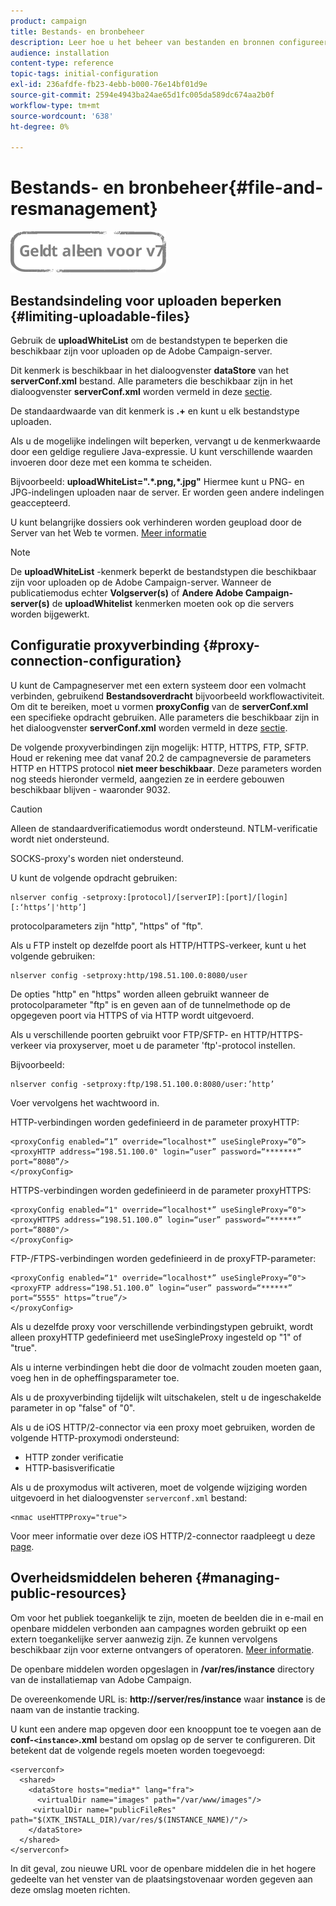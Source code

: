 ```yaml
---
product: campaign
title: Bestands- en bronbeheer
description: Leer hoe u het beheer van bestanden en bronnen configureert in de campagne
audience: installation
content-type: reference
topic-tags: initial-configuration
exl-id: 236afdfe-fb23-4ebb-b000-76e14bf01d9e
source-git-commit: 2594e4943ba24ae65d1fc005da589dc674aa2b0f
workflow-type: tm+mt
source-wordcount: '638'
ht-degree: 0%

---
```


# Bestands- en bronbeheer{#file-and-resmanagement}

![](../../assets/v7-only.svg)

## Bestandsindeling voor uploaden beperken {#limiting-uploadable-files}

Gebruik de **uploadWhiteList** om de bestandstypen te beperken die beschikbaar zijn voor uploaden op de Adobe Campaign-server.

Dit kenmerk is beschikbaar in het dialoogvenster **dataStore** van het **serverConf.xml** bestand. Alle parameters die beschikbaar zijn in het dialoogvenster **serverConf.xml** worden vermeld in deze [sectie](../../installation/using/the-server-configuration-file.md).

De standaardwaarde van dit kenmerk is **.+** en kunt u elk bestandstype uploaden.

Als u de mogelijke indelingen wilt beperken, vervangt u de kenmerkwaarde door een geldige reguliere Java-expressie. U kunt verschillende waarden invoeren door deze met een komma te scheiden.

Bijvoorbeeld: **uploadWhiteList=&quot;.&#42;.png,&#42;.jpg&quot;** Hiermee kunt u PNG- en JPG-indelingen uploaden naar de server. Er worden geen andere indelingen geaccepteerd.

U kunt belangrijke dossiers ook verhinderen worden geupload door de Server van het Web te vormen. [Meer informatie](web-server-configuration.md)

>[!NOTE]
>
>De **uploadWhiteList** -kenmerk beperkt de bestandstypen die beschikbaar zijn voor uploaden op de Adobe Campaign-server. Wanneer de publicatiemodus echter **Volgserver(s)** of **Andere Adobe Campaign-server(s)** de **uploadWhitelist** kenmerken moeten ook op die servers worden bijgewerkt.

## Configuratie proxyverbinding {#proxy-connection-configuration}

U kunt de Campagneserver met een extern systeem door een volmacht verbinden, gebruikend **Bestandsoverdracht** bijvoorbeeld workflowactiviteit. Om dit te bereiken, moet u vormen **proxyConfig** van de **serverConf.xml** een specifieke opdracht gebruiken. Alle parameters die beschikbaar zijn in het dialoogvenster **serverConf.xml** worden vermeld in deze [sectie](../../installation/using/the-server-configuration-file.md).

De volgende proxyverbindingen zijn mogelijk: HTTP, HTTPS, FTP, SFTP. Houd er rekening mee dat vanaf 20.2 de campagneversie de parameters HTTP en HTTPS protocol **niet meer beschikbaar**. Deze parameters worden nog steeds hieronder vermeld, aangezien ze in eerdere gebouwen beschikbaar blijven - waaronder 9032.

>[!CAUTION]
>
>Alleen de standaardverificatiemodus wordt ondersteund. NTLM-verificatie wordt niet ondersteund.
>
>SOCKS-proxy&#39;s worden niet ondersteund.

U kunt de volgende opdracht gebruiken:

```
nlserver config -setproxy:[protocol]/[serverIP]:[port]/[login][:‘https’|'http’]
```

protocolparameters zijn &quot;http&quot;, &quot;https&quot; of &quot;ftp&quot;.

Als u FTP instelt op dezelfde poort als HTTP/HTTPS-verkeer, kunt u het volgende gebruiken:

```
nlserver config -setproxy:http/198.51.100.0:8080/user
```

De opties &quot;http&quot; en &quot;https&quot; worden alleen gebruikt wanneer de protocolparameter &quot;ftp&quot; is en geven aan of de tunnelmethode op de opgegeven poort via HTTPS of via HTTP wordt uitgevoerd.

Als u verschillende poorten gebruikt voor FTP/SFTP- en HTTP/HTTPS-verkeer via proxyserver, moet u de parameter &#39;ftp&#39;-protocol instellen.


Bijvoorbeeld:

```
nlserver config -setproxy:ftp/198.51.100.0:8080/user:’http’
```

Voer vervolgens het wachtwoord in.

HTTP-verbindingen worden gedefinieerd in de parameter proxyHTTP:

```
<proxyConfig enabled=“1” override=“localhost*” useSingleProxy=“0”>
<proxyHTTP address=“198.51.100.0" login=“user” password=“*******” port=“8080”/>
</proxyConfig>
```

HTTPS-verbindingen worden gedefinieerd in de parameter proxyHTTPS:

```
<proxyConfig enabled=“1" override=“localhost*” useSingleProxy=“0">
<proxyHTTPS address=“198.51.100.0” login=“user” password=“******” port=“8080"/>
</proxyConfig>
```

FTP-/FTPS-verbindingen worden gedefinieerd in de proxyFTP-parameter:

```
<proxyConfig enabled=“1" override=“localhost*” useSingleProxy=“0">
<proxyFTP address=“198.51.100.0” login=“user” password=“******” port=“5555" https=”true”/>
</proxyConfig>
```

Als u dezelfde proxy voor verschillende verbindingstypen gebruikt, wordt alleen proxyHTTP gedefinieerd met useSingleProxy ingesteld op &quot;1&quot; of &quot;true&quot;.

Als u interne verbindingen hebt die door de volmacht zouden moeten gaan, voeg hen in de opheffingsparameter toe.

Als u de proxyverbinding tijdelijk wilt uitschakelen, stelt u de ingeschakelde parameter in op &quot;false&quot; of &quot;0&quot;.

Als u de iOS HTTP/2-connector via een proxy moet gebruiken, worden de volgende HTTP-proxymodi ondersteund:

* HTTP zonder verificatie
* HTTP-basisverificatie

Als u de proxymodus wilt activeren, moet de volgende wijziging worden uitgevoerd in het dialoogvenster `serverconf.xml` bestand:

```
<nmac useHTTPProxy="true">
```

Voor meer informatie over deze iOS HTTP/2-connector raadpleegt u deze [page](../../delivery/using/about-mobile-app-channel.md).

## Overheidsmiddelen beheren {#managing-public-resources}

Om voor het publiek toegankelijk te zijn, moeten de beelden die in e-mail en openbare middelen verbonden aan campagnes worden gebruikt op een extern toegankelijke server aanwezig zijn. Ze kunnen vervolgens beschikbaar zijn voor externe ontvangers of operatoren. [Meer informatie](../../installation/using/deploying-an-instance.md#managing-public-resources).

De openbare middelen worden opgeslagen in **/var/res/instance** directory van de installatiemap van Adobe Campaign.

De overeenkomende URL is: **http://server/res/instance** waar **instance** is de naam van de instantie tracking.

U kunt een andere map opgeven door een knooppunt toe te voegen aan de **conf-`<instance>`.xml** bestand om opslag op de server te configureren. Dit betekent dat de volgende regels moeten worden toegevoegd:

```
<serverconf>
  <shared>
    <dataStore hosts="media*" lang="fra">
      <virtualDir name="images" path="/var/www/images"/>
     <virtualDir name="publicFileRes" path="$(XTK_INSTALL_DIR)/var/res/$(INSTANCE_NAME)/"/>
    </dataStore>
  </shared>
</serverconf>
```

In dit geval, zou nieuwe URL voor de openbare middelen die in het hogere gedeelte van het venster van de plaatsingstovenaar worden gegeven aan deze omslag moeten richten.
